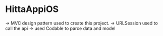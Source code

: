 # HittaAppiOS
-> MVC design pattern used to create this project.
-> URLSession used to call the api 
-> used Codable to parce data and model
